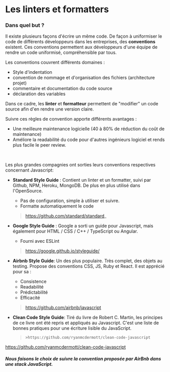 # Les linters et formatters 

### Dans quel but ? 

Il existe plusieurs façons d'écrire un même code. De façon à uniformiser le code de différents développeurs dans les entreprises, des **conventions** existent. Ces conventions permettent aux développeurs d'une équipe de rendre un code uniformisé, compréhensible par tous. 

Les conventions couvrent différents domaines :

- Style d'indentation
- convention de nommage et d'organisation des fichiers (architecture projet)
- commentaire et documentation du code source 
- déclaration des variables

Dans ce cadre, les **linter** et **formatteur** permettent de "modifier" un code source afin d'en rendre une version claire.

Suivre ces règles de convention apporte différents avantages : 

- Une meilleure maintenance logicielle (40 à 80% de réduction du coût de maintenance)
- Améliore la readabilité du code pour d'autres ingénieurs logiciel et rends plus facile le peer review. 

<br/>

Les plus grandes compagnies ont sorties leurs conventions respectives concernant Javascript:

* **Standard Style Guide** : Contient un linter et un formatter, suivi par Github, NPM, Heroku, MongoDB. De plus en plus utilisé dans l'OpenSource.
    - Pas de configuration, simple à utiliser et suivre.
    - Formatte automatiquement le code
    >https://github.com/standard/standard_

* **Google Style Guide** : Google a sorti un guide pour Javascript, mais également pour HTML / CSS / C++ / TypeScript ou Angular. 
    - Fourni avec ESLint 
   > https://google.github.io/styleguide/

* **Airbnb Style Guide**: Un des plus populaire. Très complet, des objets au testing. Propose des conventions CSS, JS, Ruby et React. Il est apprécié pour sa :
    - Consistence
    - Readabilité
    - Prédictabilité
    - Efficacité 
     
    > https://github.com/airbnb/javascript

* **Clean Code Style Guide**: Tiré du livre de Robert C. Martin, les principes de ce livre ont été repris et appliqués au Javascript. C'est une liste de bonnes pratiques pour une écriture lisible du JavaScript. 
    >     >https://github.com/ryanmcdermott/clean-code-javascript
https://github.com/ryanmcdermott/clean-code-javascript


#### **_Nous faisons le choix de suivre la convention proposée par AirBnb dans une stack JavaScript._**